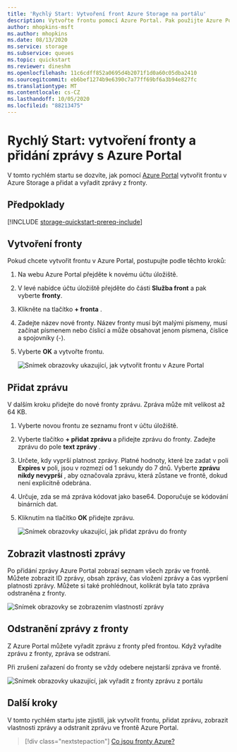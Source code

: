```yaml
---
title: 'Rychlý Start: Vytvoření front Azure Storage na portálu'
description: Vytvořte frontu pomocí Azure Portal. Pak použijte Azure Portal k přidání zprávy, zobrazení vlastností zprávy a vyřazení zprávy do fronty.
author: mhopkins-msft
ms.author: mhopkins
ms.date: 08/13/2020
ms.service: storage
ms.subservice: queues
ms.topic: quickstart
ms.reviewer: dineshm
ms.openlocfilehash: 11c6cdff852a0695d4b2071f1d0a60c05dba2410
ms.sourcegitcommit: eb6bef1274b9e6390c7a77ff69bf6a3b94e827fc
ms.translationtype: MT
ms.contentlocale: cs-CZ
ms.lasthandoff: 10/05/2020
ms.locfileid: "88213475"
---
```

# <a name="quickstart-create-a-queue-and-add-a-message-with-the-azure-portal"></a>Rychlý Start: vytvoření fronty a přidání zprávy s Azure Portal

V tomto rychlém startu se dozvíte, jak pomocí [Azure Portal](https://portal.azure.com/) vytvořit frontu v Azure Storage a přidat a vyřadit zprávy z fronty.

## <a name="prerequisites"></a>Předpoklady

[!INCLUDE [storage-quickstart-prereq-include](../../../includes/storage-quickstart-prereq-include.md)]

## <a name="create-a-queue"></a>Vytvoření fronty

Pokud chcete vytvořit frontu v Azure Portal, postupujte podle těchto kroků:

1. Na webu Azure Portal přejděte k novému účtu úložiště.
2. V levé nabídce účtu úložiště přejděte do části **Služba front** a pak vyberte **fronty**.
3. Klikněte na tlačítko **+ fronta** .
4. Zadejte název nové fronty. Název fronty musí být malými písmeny, musí začínat písmenem nebo číslicí a může obsahovat jenom písmena, číslice a spojovníky (-).
6. Vyberte **OK** a vytvořte frontu.

    ![Snímek obrazovky ukazující, jak vytvořit frontu v Azure Portal](media/storage-quickstart-queues-portal/create-queue.png)

## <a name="add-a-message"></a>Přidat zprávu

V dalším kroku přidejte do nové fronty zprávu. Zpráva může mít velikost až 64 KB.

1. Vyberte novou frontu ze seznamu front v účtu úložiště.
1. Vyberte tlačítko **+ přidat zprávu** a přidejte zprávu do fronty. Zadejte zprávu do pole **text zprávy** .
1. Určete, kdy vyprší platnost zprávy. Platné hodnoty, které lze zadat v poli **Expires v** poli, jsou v rozmezí od 1 sekundy do 7 dnů. Vyberte **zprávu nikdy nevyprší** , aby označovala zprávu, která zůstane ve frontě, dokud není explicitně odebrána.
1. Určuje, zda se má zpráva kódovat jako base64. Doporučuje se kódování binárních dat.
1. Kliknutím na tlačítko **OK** přidejte zprávu.

    ![Snímek obrazovky ukazující, jak přidat zprávu do fronty](media/storage-quickstart-queues-portal/add-message.png)

## <a name="view-message-properties"></a>Zobrazit vlastnosti zprávy

Po přidání zprávy Azure Portal zobrazí seznam všech zpráv ve frontě. Můžete zobrazit ID zprávy, obsah zprávy, čas vložení zprávy a čas vypršení platnosti zprávy. Můžete si také prohlédnout, kolikrát byla tato zpráva odstraněna z fronty.

![Snímek obrazovky se zobrazením vlastností zprávy](media/storage-quickstart-queues-portal/view-message-properties.png)

## <a name="dequeue-a-message"></a>Odstranění zprávy z fronty

Z Azure Portal můžete vyřadit zprávu z fronty před frontou. Když vyřadíte zprávu z fronty, zpráva se odstraní. 

Při zrušení zařazení do fronty se vždy odebere nejstarší zpráva ve frontě. 

![Snímek obrazovky ukazující, jak vyřadit z fronty zprávu z portálu](media/storage-quickstart-queues-portal/dequeue-message.png)

## <a name="next-steps"></a>Další kroky

V tomto rychlém startu jste zjistili, jak vytvořit frontu, přidat zprávu, zobrazit vlastnosti zprávy a odstranit zprávu ve frontě Azure Portal.

> [!div class="nextstepaction"]
> [Co jsou fronty Azure?](storage-queues-introduction.md)
